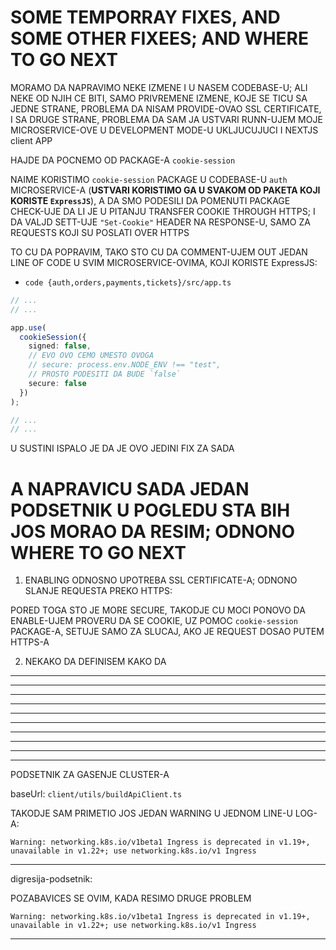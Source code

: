 # SOME TEMPORRAY FIXES, AND SOME OTHER FIXEES; AND WHERE TO GO NEXT

MORAMO DA NAPRAVIMO NEKE IZMENE I U NASEM CODEBASE-U; ALI NEKE OD NJIH CE BITI, SAMO PRIVREMENE IZMENE, KOJE SE TICU SA JEDNE STRANE, PROBLEMA DA NISAM PROVIDE-OVAO SSL CERTIFICATE, I SA DRUGE STRANE, PROBLEMA DA SAM JA USTVARI RUNN-UJEM MOJE MICROSERVICE-OVE U DEVELOPMENT MODE-U UKLJUCUJUCI I NEXTJS client APP

HAJDE DA POCNEMO OD PACKAGE-A `cookie-session`

NAIME KORISTIMO `cookie-session` PACKAGE U CODEBASE-U `auth` MICROSERVICE-A (**USTVARI KORISTIMO GA U SVAKOM OD PAKETA KOJI KORISTE `ExpressJS`**), A DA SMO PODESILI DA POMENUTI PACKAGE CHECK-UJE DA LI JE U PITANJU TRANSFER COOKIE THROUGH HTTPS; I DA VALJD SETT-UJE `"Set-Cookie"` HEADER NA RESPONSE-U, SAMO ZA REQUESTS KOJI SU POSLATI OVER HTTPS

TO CU DA POPRAVIM, TAKO STO CU DA COMMENT-UJEM OUT JEDAN LINE OF CODE U SVIM MICROSERVICE-OVIMA, KOJI KORISTE ExpressJS:

- `code {auth,orders,payments,tickets}/src/app.ts`

```ts
// ...
// ...

app.use(
  cookieSession({
    signed: false,
    // EVO OVO CEMO UMESTO OVOGA
    // secure: process.env.NODE_ENV !== "test",
    // PROSTO PODESITI DA BUDE `false`
    secure: false
  })
);

// ...
// ...
```
U SUSTINI ISPALO JE DA JE OVO JEDINI FIX ZA SADA

# A NAPRAVICU SADA JEDAN PODSETNIK U POGLEDU STA BIH JOS MORAO DA RESIM; ODNONO WHERE TO GO NEXT

1. ENABLING ODNOSNO UPOTREBA SSL CERTIFICATE-A; ODNONO SLANJE REQUESTA PREKO HTTPS:

PORED TOGA STO JE MORE SECURE, TAKODJE CU MOCI PONOVO DA ENABLE-UJEM PROVERU DA SE COOKIE, UZ POMOC `cookie-session` PACKAGE-A, SETUJE SAMO ZA SLUCAJ, AKO JE REQUEST DOSAO PUTEM HTTPS-A

2. NEKAKO DA DEFINISEM KAKO DA 

***
***
***
***
***
***
***
***
***
***

PODSETNIK ZA GASENJE CLUSTER-A

baseUrl:
`client/utils/buildApiClient.ts`

TAKODJE SAM PRIMETIO JOS JEDAN WARNING U JEDNOM LINE-U LOG-A:

`Warning: networking.k8s.io/v1beta1 Ingress is deprecated in v1.19+, unavailable in v1.22+; use networking.k8s.io/v1 Ingress`

***

digresija-podsetnik:

POZABAVICES SE OVIM, KADA RESIMO DRUGE PROBLEM

`Warning: networking.k8s.io/v1beta1 Ingress is deprecated in v1.19+, unavailable in v1.22+; use networking.k8s.io/v1 Ingress`


***

